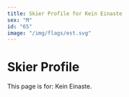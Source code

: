 ```yaml
---
title: Skier Profile for Kein Einaste
sex: "M"
id: "65"
image: "/img/flags/est.svg" 
---
```


# Skier Profile

This page is for: Kein Einaste.
    